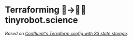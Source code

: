 # Terraforming 🌱→🤖🔬 tinyrobot.science

*Based on [Confluent's Terraform config with S3 state storage](https://github.com/confluentinc/terraform-state-s3).*

